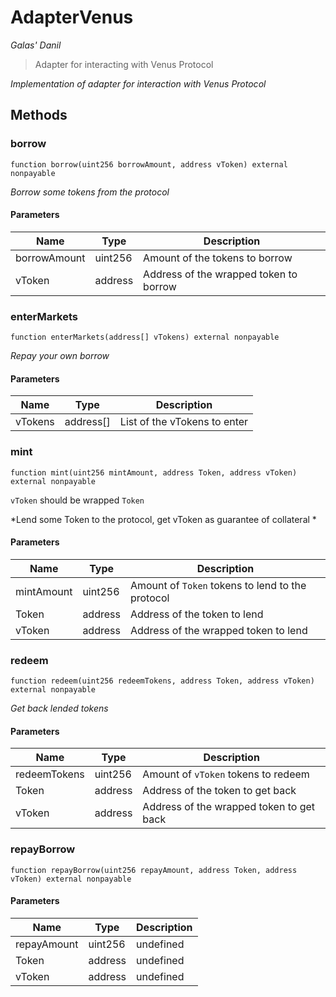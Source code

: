 # AdapterVenus

*Galas&#39; Danil*

> Adapter for interacting with Venus Protocol



*Implementation of adapter for interaction with Venus Protocol*

## Methods

### borrow

```solidity
function borrow(uint256 borrowAmount, address vToken) external nonpayable
```



*Borrow some tokens from the protocol*

#### Parameters

| Name | Type | Description |
|---|---|---|
| borrowAmount | uint256 | Amount of the tokens to borrow |
| vToken | address | Address of the wrapped token to borrow |

### enterMarkets

```solidity
function enterMarkets(address[] vTokens) external nonpayable
```



*Repay your own borrow*

#### Parameters

| Name | Type | Description |
|---|---|---|
| vTokens | address[] | List of the vTokens to enter |

### mint

```solidity
function mint(uint256 mintAmount, address Token, address vToken) external nonpayable
```

`vToken` should be wrapped `Token`

*Lend some Token to the protocol, get vToken as guarantee of collateral *

#### Parameters

| Name | Type | Description |
|---|---|---|
| mintAmount | uint256 | Amount of `Token` tokens to lend to the protocol |
| Token | address | Address of the token to lend |
| vToken | address | Address of the wrapped token to lend |

### redeem

```solidity
function redeem(uint256 redeemTokens, address Token, address vToken) external nonpayable
```



*Get back lended tokens*

#### Parameters

| Name | Type | Description |
|---|---|---|
| redeemTokens | uint256 | Amount of `vToken` tokens to redeem |
| Token | address | Address of the token to get back  |
| vToken | address | Address of the wrapped token to get back  |

### repayBorrow

```solidity
function repayBorrow(uint256 repayAmount, address Token, address vToken) external nonpayable
```





#### Parameters

| Name | Type | Description |
|---|---|---|
| repayAmount | uint256 | undefined |
| Token | address | undefined |
| vToken | address | undefined |




